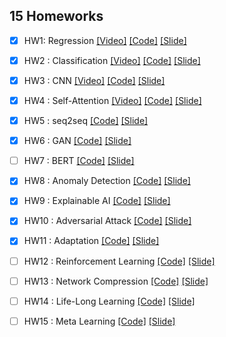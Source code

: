 ## 15 Homeworks

  - [x] HW1: Regression [[Video]](https://youtu.be/cFIImk_yBTg) 
[[Code]](https://github.com/qiwang067/easy_ml_book/blob/master/Homework/HW1_Regression/HW01_Regression.ipynb) 
[[Slide]](https://github.com/qiwang067/easy_ml_book/blob/master/Homework/HW1_Regression/HW01_Regression.pdf)

  - [x] HW2 : Classification [[Video]](https://youtu.be/FxuPF4vjga4)
[[Code]](https://github.com/qiwang067/easy_ml_book/blob/master/Homework/HW2_Classification/HW2_Classification.ipynb) 
[[Slide]](https://github.com/qiwang067/easy_ml_book/blob/master/Homework/HW2_Classification/HW2_Classification.pdf)

  - [x] HW3 : CNN [[Video]](https://youtu.be/GXLwjQ_O50g)
[[Code]](https://github.com/qiwang067/easy_ml_book/blob/master/Homework/HW3_CNN/HW3_CNN.ipynb) 
[[Slide]](https://github.com/qiwang067/easy_ml_book/blob/master/Homework/HW3_CNN/HW3_CNN.pdf)

  - [x] HW4 : Self-Attention [[Video]](https://youtu.be/-KbD40w9-Io) 
[[Code]](https://github.com/qiwang067/easy_ml_book/blob/master/Homework/HW4_Self-Attention/HW4_Self-Attention.ipynb) 
[[Slide]](https://github.com/qiwang067/easy_ml_book/blob/master/Homework/HW4_Self-Attention/HW4_Self-Attention.pdf)

  - [x] HW5 : seq2seq [[Code]](https://github.com/qiwang067/easy_ml_book/blob/master/Homework/HW5_seq2seq/HW05_seq2seq.ipynb)
[[Slide]](https://github.com/qiwang067/easy_ml_book/blob/master/Homework/HW5_seq2seq/HW05.pdf)

  - [x] HW6 : GAN [[Code]](https://github.com/qiwang067/easy_ml_book/blob/master/Homework/HW6_GAN/HW06.pdf)
[[Slide]](https://github.com/qiwang067/easy_ml_book/blob/master/Homework/HW6_GAN/HW06_GAN.ipynb)

  - [ ] HW7 : BERT [[Code]](https://github.com/virginiakm1988/ML2022-Spring/blob/main/HW07/HW07.ipynb)
[[Slide]](https://github.com/virginiakm1988/ML2022-Spring/blob/main/HW07/HW07.pdf)

  - [x] HW8 : Anomaly Detection [[Code]](https://github.com/virginiakm1988/ML2022-Spring/blob/main/HW08/HW08.ipynb) 
[[Slide]](https://github.com/qiwang067/easy_ml_book/blob/master/Homework/HW8_AbnormalDetect/HW08.pdf)
  
  - [x] HW9 : Explainable AI [[Code]](https://github.com/qiwang067/easy_ml_book/blob/master/Homework/HW9_ExplainableAI/HW09-ExplainableAI.ipynb) [[Slide]](https://github.com/qiwang067/easy_ml_book/blob/master/Homework/HW9_ExplainableAI/HW09.pdf)
  
  - [x] HW10 : Adversarial Attack [[Code]](https://github.com/datawhalechina/leedl-tutorial/blob/master/Homework/HW10_AdversarialAttack/HW10-AdversarialAttack.ipynb) [[Slide]](https://github.com/datawhalechina/leedl-tutorial/blob/master/Homework/HW10_AdversarialAttack/HW10.pdf)
  
  - [x] HW11 : Adaptation [[Code]](https://github.com/datawhalechina/leedl-tutorial/blob/master/Homework/HW11_Adaptation/HW11-Adaptation.ipynb) [[Slide]](https://github.com/datawhalechina/leedl-tutorial/blob/master/Homework/HW11_Adaptation/HW11-Adaptation.pdf)
  
  - [ ] HW12 : Reinforcement Learning [[Code]](https://github.com/virginiakm1988/ML2022-Spring/blob/main/HW12/HW12.ipynb) [[Slide]](https://github.com/virginiakm1988/ML2022-Spring/blob/main/HW12/HW12.pdf)
  
  - [ ] HW13 : Network Compression [[Code]](https://github.com/virginiakm1988/ML2022-Spring/blob/main/HW13/HW13.ipynb) [[Slide]](https://github.com/virginiakm1988/ML2022-Spring/blob/main/HW13/HW13.pdf)
  
  - [ ] HW14 : Life-Long Learning [[Code]](https://github.com/virginiakm1988/ML2022-Spring/blob/main/HW14/HW14.ipynb) [[Slide]](https://github.com/virginiakm1988/ML2022-Spring/blob/main/HW14/HW14.pdf)
  
  - [ ] HW15 : Meta Learning [[Code]](https://github.com/virginiakm1988/ML2022-Spring/blob/main/HW15/HW15.ipynb) [[Slide]](https://github.com/virginiakm1988/ML2022-Spring/blob/main/HW15/HW15.pdf)

